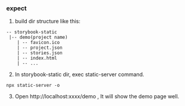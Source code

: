 ### expect

1. build dir structure like this:
```
-- storybook-static  
 |-- demo(project name)  
    | -- favicon.ico  
    | -- project.json  
    | -- stories.json  
    | -- index.html  
    | -- ...  
```

2. In storybook-static dir, exec static-server command.
```
npx static-server -o
```

3. Open http://localhost:xxxx/demo , It will show the demo page well.